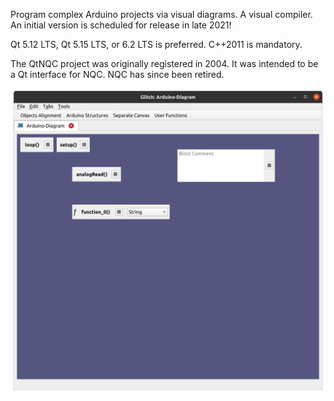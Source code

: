 Program complex Arduino projects via visual diagrams. A visual compiler.
An initial version is scheduled for release in late 2021!

Qt 5.12 LTS, Qt 5.15 LTS, or 6.2 LTS is preferred. C++2011 is mandatory.

The QtNQC project was originally registered in 2004.
It was intended to be a Qt interface for NQC. NQC has since been retired.

![alt text](https://github.com/textbrowser/glitch/blob/master/Images/glitch-1.png)
